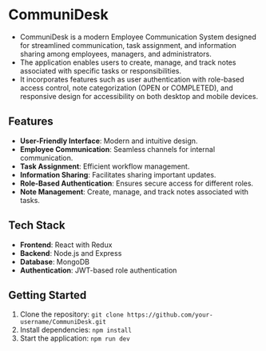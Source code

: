 # CommuniDesk

- CommuniDesk is a modern Employee Communication System designed for streamlined communication, task assignment, and information sharing among employees, managers, and administrators.  
- The application enables users to create, manage, and track notes associated with specific tasks or responsibilities.
- It incorporates features such as user authentication with role-based access control, note categorization (OPEN or COMPLETED), and responsive design for accessibility on both desktop and mobile devices.

## Features

- **User-Friendly Interface**: Modern and intuitive design.
- **Employee Communication**: Seamless channels for internal communication.
- **Task Assignment**: Efficient workflow management.
- **Information Sharing**: Facilitates sharing important updates.
- **Role-Based Authentication**: Ensures secure access for different roles.
- **Note Management**: Create, manage, and track notes associated with tasks.

## Tech Stack

- **Frontend**: React with Redux
- **Backend**: Node.js and Express
- **Database**: MongoDB
- **Authentication**: JWT-based role authentication

## Getting Started

1. Clone the repository: `git clone https://github.com/your-username/CommuniDesk.git`
2. Install dependencies: `npm install`
3. Start the application: `npm run dev`


